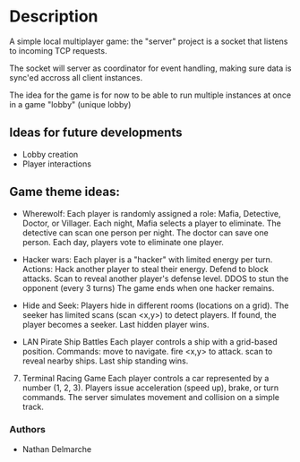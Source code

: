 # Description
A simple local multiplayer game: the "server" project is a socket that listens
to incoming TCP requests.

The socket will server as coordinator for event handling, making sure data is
sync'ed accross all client instances.

The idea for the game is for now to be able to run multiple instances 
at once in a game "lobby" (unique lobby)

## Ideas for future developments
- Lobby creation
- Player interactions

## Game theme ideas:
- Wherewolf:
    Each player is randomly assigned a role: Mafia, Detective, Doctor, or Villager.
    Each night, Mafia selects a player to eliminate.
    The detective can scan one person per night.
    The doctor can save one person.
    Each day, players vote to eliminate one player.
- Hacker wars:
    Each player is a "hacker" with limited energy per turn.
    Actions:
        Hack another player to steal their energy.
        Defend to block attacks.
        Scan to reveal another player's defense level.
        DDOS to stun the opponent (every 3 turns)
    The game ends when one hacker remains.
- Hide and Seek:
    Players hide in different rooms (locations on a grid).
    The seeker has limited scans (scan <x,y>) to detect players.
    If found, the player becomes a seeker.
    Last hidden player wins.

- LAN Pirate Ship Battles
    Each player controls a ship with a grid-based position.
    Commands:
        move <direction> to navigate.
        fire <x,y> to attack.
        scan to reveal nearby ships.
    Last ship standing wins.

7. Terminal Racing Game
    Each player controls a car represented by a number (1, 2, 3).
    Players issue acceleration (speed up), brake, or turn commands.
    The server simulates movement and collision on a simple track.

### Authors
- Nathan Delmarche
